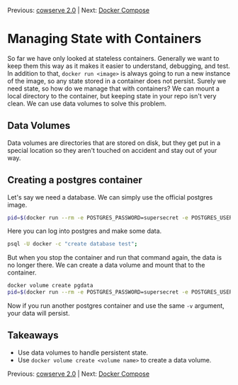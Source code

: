 Previous: [cowserve 2.0](https://github.com/jenterkin/docker-microservice-example/tree/04-cowserve-2.0) | Next: [Docker Compose](https://github.com/jenterkin/docker-microservice-example/tree/06-docker-compose)
# Managing State with Containers
So far we have only looked at stateless containers. Generally we want to keep them this way as it makes it easier to understand, debugging, and test. In addition to that, `docker run <image>` is always going to run a new instance of the image, so any state stored in a container does not persist. Surely we need state, so how do we manage that with containers? We can mount a local directory to the container, but keeping state in your repo isn't very clean. We can use data volumes to solve this problem.

## Data Volumes
Data volumes are directories that are stored on disk, but they get put in a special location so they aren't touched on accident and stay out of your way.

## Creating a postgres container
Let's say we need a database. We can simply use the official postgres image.
```bash
pid=$(docker run --rm -e POSTGRES_PASSWORD=supersecret -e POSTGRES_USER=docker -d postgres:10.1)
```

Here you can log into postgres and make some data.
```bash
psql -U docker -c "create database test";
```

But when you stop the container and run that command again, the data is no longer there. We can create a data volume and mount that to the container.
```bash
docker volume create pgdata
pid=$(docker run --rm -e POSTGRES_PASSWORD=supersecret -e POSTGRES_USER=docker -d -v pgdata:/var/lib/postgresql/data postgres:10.1)
```

Now if you run another postgres container and use the same `-v` argument, your data will persist.

## Takeaways
- Use data volumes to handle persistent state.
- Use `docker volume create <volume name>` to create a data volume.

Previous: [cowserve 2.0](https://github.com/jenterkin/docker-microservice-example/tree/04-cowserve-2.0) | Next: [Docker Compose](https://github.com/jenterkin/docker-microservice-example/tree/06-docker-compose)
